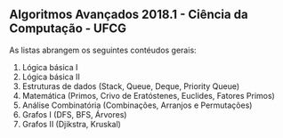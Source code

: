 <h2>Algoritmos Avançados 2018.1 - Ciência da Computação - UFCG</h2>

As listas abrangem os seguintes contéudos gerais:

<ol>
  <li>Lógica básica I</li>
  <li>Lógica básica II</li>
  <li>Estruturas de dados (Stack, Queue, Deque, Priority Queue)</li>
  <li>Matemática (Primos, Crivo de Eratóstenes, Euclides, Fatores Primos)</li>
  <li>Análise Combinatória (Combinações, Arranjos e Permutações)</li>
  <li>Grafos I (DFS, BFS, Árvores)</li>
  <li>Grafos II (Djikstra, Kruskal)</li>
</ol>
  
